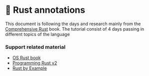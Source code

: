 # 🦀 Rust annotations 

This document is following the days and research mainly from the [Comprehensive Rust](https://google.github.io/comprehensive-rust/) book.
The tutorial consist of 4 days passing in different topics of the language

### Support related material

* [OS Rust book](https://doc.rust-lang.org/book/)
* [Programming Rust v2](http://shop.oreilly.com/product/0636920040385.do)
* [Rust by Example](https://doc.rust-lang.org/stable/rust-by-example/)
